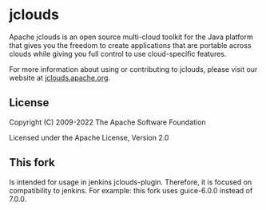 jclouds
======

Apache jclouds is an open source multi-cloud toolkit for the Java platform that gives you the freedom to create applications that are portable across clouds while giving you full control to use cloud-specific features.

For more information about using or contributing to jclouds, please visit our website at [jclouds.apache.org](http://jclouds.apache.org/).

License
-------
Copyright (C) 2009-2022 The Apache Software Foundation

Licensed under the Apache License, Version 2.0

This fork
---------
Is intended for usage in jenkins jclouds-plugin. Therefore, it is focused on compatibility to jenkins.
For example: this fork uses guice-6.0.0 instead of 7.0.0.
